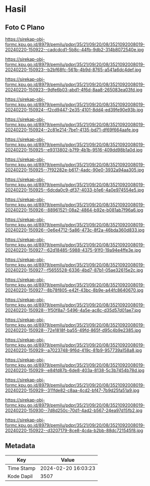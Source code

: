 # Hasil

## Foto C Plano

https://sirekap-obj-formc.kpu.go.id/8979/pemilu/pdpr/35/21/09/20/08/3521092008019-20240220-150922--cadcdcd1-5b8c-44fb-9db2-314b8072540e.jpg

https://sirekap-obj-formc.kpu.go.id/8979/pemilu/pdpr/35/21/09/20/08/3521092008019-20240220-150923--b2bf68fc-561b-4b9d-8765-a541a6dc4def.jpg

https://sirekap-obj-formc.kpu.go.id/8979/pemilu/pdpr/35/21/09/20/08/3521092008019-20240220-150923--9dfe6b03-abd1-4f6d-8aa8-265083ea03fd.jpg

https://sirekap-obj-formc.kpu.go.id/8979/pemilu/pdpr/35/21/09/20/08/3521092008019-20240220-150924--f2cd9447-2e35-4101-8dd4-ed39fe90e93b.jpg

https://sirekap-obj-formc.kpu.go.id/8979/pemilu/pdpr/35/21/09/20/08/3521092008019-20240220-150924--2c81e214-7be1-4135-bd71-df69f664aafe.jpg

https://sirekap-obj-formc.kpu.go.id/8979/pemilu/pdpr/35/21/09/20/08/3521092008019-20240220-150925--e9313802-b7f9-4b1b-9516-409dd98b1a0d.jpg

https://sirekap-obj-formc.kpu.go.id/8979/pemilu/pdpr/35/21/09/20/08/3521092008019-20240220-150925--7f92282e-b617-4adc-90e0-3932a94aa305.jpg

https://sirekap-obj-formc.kpu.go.id/8979/pemilu/pdpr/35/21/09/20/08/3521092008019-20240220-150925--6dcda0c9-df37-4033-b1e6-4a0e974554e5.jpg

https://sirekap-obj-formc.kpu.go.id/8979/pemilu/pdpr/35/21/09/20/08/3521092008019-20240220-150926--88961521-08a2-4864-b92e-b081ab7f96a6.jpg

https://sirekap-obj-formc.kpu.go.id/8979/pemilu/pdpr/35/21/09/20/08/3521092008019-20240220-150926--0e6e4712-5a86-473c-8f2a-46bda360d833.jpg

https://sirekap-obj-formc.kpu.go.id/8979/pemilu/pdpr/35/21/09/20/08/3521092008019-20240220-150927--62d18485-5988-4375-91f0-19a94e4ffe3e.jpg

https://sirekap-obj-formc.kpu.go.id/8979/pemilu/pdpr/35/21/09/20/08/3521092008019-20240220-150927--f5655528-6336-4bd7-87b1-05ae32615e2c.jpg

https://sirekap-obj-formc.kpu.go.id/8979/pemilu/pdpr/35/21/09/20/08/3521092008019-20240220-150927--8b78f805-e42f-43bc-8b9e-a44fc8640670.jpg

https://sirekap-obj-formc.kpu.go.id/8979/pemilu/pdpr/35/21/09/20/08/3521092008019-20240220-150928--1f50f8a7-5496-4a5e-ac8c-d35d57d01ae7.jpg

https://sirekap-obj-formc.kpu.go.id/8979/pemilu/pdpr/35/21/09/20/08/3521092008019-20240220-150928--72e1818f-ba55-49fd-865f-d95c4b9e2385.jpg

https://sirekap-obj-formc.kpu.go.id/8979/pemilu/pdpr/35/21/09/20/08/3521092008019-20240220-150929--a7023748-9f6d-419c-81b9-957739a158a8.jpg

https://sirekap-obj-formc.kpu.go.id/8979/pemilu/pdpr/35/21/09/20/08/3521092008019-20240220-150929--e84fd87b-6de8-403a-8138-5c3b7454b78d.jpg

https://sirekap-obj-formc.kpu.go.id/8979/pemilu/pdpr/35/21/09/20/08/3521092008019-20240220-150929--311fde82-c8aa-4cd2-bf47-7b9d25fa51a9.jpg

https://sirekap-obj-formc.kpu.go.id/8979/pemilu/pdpr/35/21/09/20/08/3521092008019-20240220-150930--7d8d250c-70d1-4ad2-b567-24ea97d15fb2.jpg

https://sirekap-obj-formc.kpu.go.id/8979/pemilu/pdpr/35/21/09/20/08/3521092008019-20240220-150922--d3207179-8ce8-4cda-b2bb-88dc721545f8.jpg


## Metadata

| Key        | Value               |
| ---------- | ------------------- |
| Time Stamp | 2024-02-20 16:03:23 |
| Kode Dapil | 3507                |



